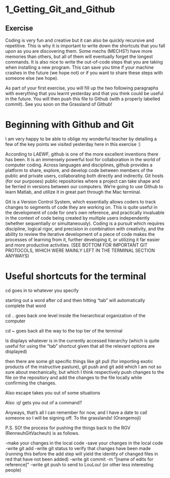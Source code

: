 # 1_Getting_Git_and_Github

## Exercise

Coding is very fun and creative but it can also be quickly recursive and repetitive. This is why it is important to write down the shortcuts that you fall upon as you are discovering them. Some mechs (MECHS?) have more memories than others, but all of them will eventually forget the longest commands. It is also nice to write the out-of-code steps that you are taking when installing a new program. This can save you time if your machine crashes in the future (we hope not) or if you want to share these steps with someone else (we hope).

As part of your first exercise, you will fill up the two following paragraphs with everything that you learnt yesterday and that you think could be useful in the future. You will then push this file to Github (with a properly labelled commit). See you soon on the Grassland of Github!

# Beginning with Github and Git

I am very happy to be able to oblige my wonderful teacher by detailing a few of the key points we visited yesterday here in this exercise :)

According to LAEWF, github is one of the more excellent inventions there has been. It is an immensely powerful tool for collaboration in the world of computer coding. Across languages and disciplines, github provides a platform to share, explore, and develop code between members of the public and private users, collaborating both directly and indirectly. Git hosts (for our purposes) public repositories where a project can take shape and be ferried in versions between our computers. We’re going to use Github to learn Matlab, and utilize it in great part through the Mac terminal. 

Git is a Version Control System, which essentially allows coders to track changes to segments of code they are working on. This is quite useful in the development of code for one’s own reference, and practically invaluable in the context of code being created by multiple users independently (whether sequentially or simultaneously). Coding is a pursuit which requires discipline, logical rigor, and precision in combination with creativity, and the ability to review the iterative development of a piece of code makes the processes of learning from it, further developing it, or utilizing it far easier and more productive activities. (SEE BOTTOM FOR IMPORTANT GIT PROTOCOLS, WHICH WERE MAINLY LEFT IN THE TERMINAL SECTION ANYWAYS)

# Useful shortcuts for the terminal

cd goes in to whatever you specify 

starting out a word after cd and then hitting “tab” will automatically complete that word

cd .. goes back one level inside the hierarchical organization of the computer

cd ~ goes back all the way to the top tier of the terminal 

ls displays whatever is in the currently accessed hierarchy (which is quite useful for using the “tab” shortcut given that all the relevant options are displayed)

then there are some git specific things like git pull (for importing exotic products of the instructive pasture), git push and git add which I am not so sure about mechanically, but which I think respectively push changes to the file on the repository and add the changes to the file locally while confirming the changes. 

Also escape takes you out of some situations

Also :q! gets you out of a command? 

Anyways, that’s all I can remember for now, and I have a date to call someone so I will be signing off. To the grasslands! (Orangemoji)

P.S. SO! the process for pushing the things back to the RGV (RenneuhGitVacheuh) is as follows. 

-make your changes in the local code
-save your changes in the local code
-write git add <name of local file changed> 
-write git status to verify that changes have been made (running this before the add step will yield the identity of changed files in red that have not been added) 
-write git commit -m “[name of edits for reference]”
-write git push to send to LouLou! (or other less interesting people) 